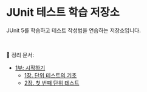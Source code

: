 # JUnit 테스트 학습 저장소

JUnit 5를 학습하고 테스트 작성법을 연습하는 저장소입니다.

</br>

📖 정리 문서:
- [1부: 시작하기](./docs/1부-시작하기/1부-시작하기.md)
   - [1장. 단위 테스트의 기초](./docs/1-1-단위테스트의-기초/1-1-단위테스트의-기초.md)
  - [2장. 첫 번째 단위 테스트](./docs/1-2-첫-번째-단위-테스트/1-2-첫-번째-단위-테스트.md)
